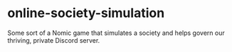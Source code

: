 # online-society-simulation
Some sort of a Nomic game that simulates a society and helps govern our thriving, private Discord server. 
